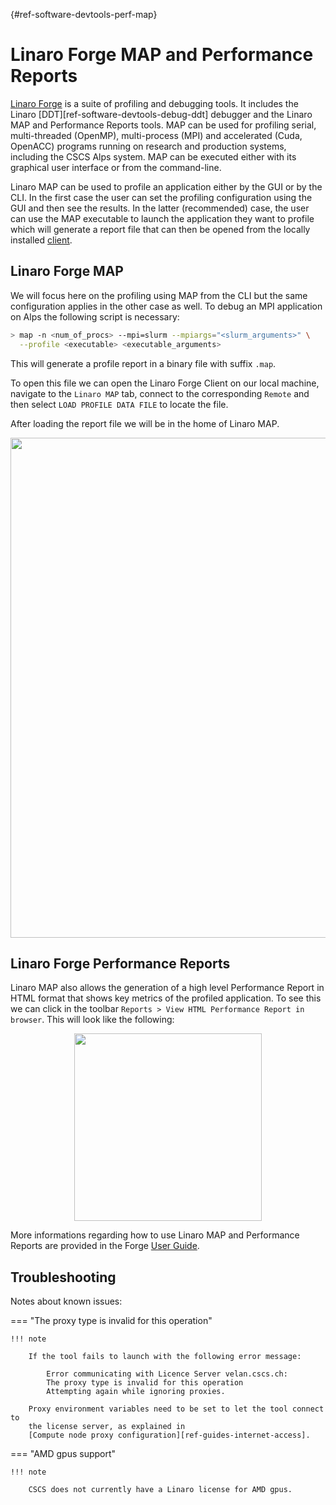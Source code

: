 [](){#ref-software-devtools-perf-map}
# Linaro Forge MAP and Performance Reports

[Linaro Forge](https://docs.linaroforge.com/latest/html/forge/index.html) is a
suite of profiling and debugging tools. It includes the Linaro
[DDT][ref-software-devtools-debug-ddt] debugger and the Linaro MAP and
Performance Reports tools. MAP can be used for profiling serial,
multi-threaded (OpenMP), multi-process (MPI) and accelerated (Cuda, OpenACC)
programs running on research and production systems, including the CSCS Alps
system. MAP can be executed either with its graphical user interface or from
the command-line.

Linaro MAP can be used to profile an application either by the GUI or by the
CLI. In the first case the user can set the profiling configuration using the
GUI and then see the results. In the latter (recommended) case, the user can
use the MAP executable to launch the application they want to profile which
will generate a report file that can then be opened from the locally installed
[client](https://docs.linaroforge.com/latest/html/forge/forge/installing/mac_install.html).

## Linaro Forge MAP

We will focus here on the profiling using MAP from the CLI but the same
configuration applies in the other case as well. To debug an MPI application on
Alps the following script is necessary:

```bash
> map -n <num_of_procs> --mpi=slurm --mpiargs="<slurm_arguments>" \
  --profile <executable> <executable_arguments>
```

This will generate a profile report in a binary file with suffix `.map`.

To open this file we can open the Linaro Forge Client on our local machine,
navigate to the `Linaro MAP` tab, connect to the corresponding `Remote` and
then select `LOAD PROFILE DATA FILE` to locate the file.

After loading the report file we will be in the home of Linaro MAP.

<img src="https://raw.githubusercontent.com/iomaganaris/alps-uenv/refs/heads/linaro_map_docs_archive/docs/images/map-home.png" width="800" />

## Linaro Forge Performance Reports

Linaro MAP also allows the generation of a high level Performance Report in
HTML format that shows key metrics of the profiled application. To see this we
can click in the toolbar `Reports > View HTML Performance Report in browser`.
This will look like the following:

<center>
<img src="https://raw.githubusercontent.com/iomaganaris/alps-uenv/refs/heads/linaro_map_docs_archive/docs/images/perf-report.png" width="300">
</center>

More informations regarding how to use Linaro MAP and Performance Reports are
provided in the Forge 
[User Guide](https://docs.linaroforge.com/latest/html/forge/index.html).

## Troubleshooting

Notes about known issues:

=== "The proxy type is invalid for this operation"

    !!! note

        If the tool fails to launch with the following error message: 

            Error communicating with Licence Server velan.cscs.ch:
            The proxy type is invalid for this operation
            Attempting again while ignoring proxies.
        
        Proxy environment variables need to be set to let the tool connect to
        the license server, as explained in 
        [Compute node proxy configuration][ref-guides-internet-access].

=== "AMD gpus support"

    !!! note

        CSCS does not currently have a Linaro license for AMD gpus.
